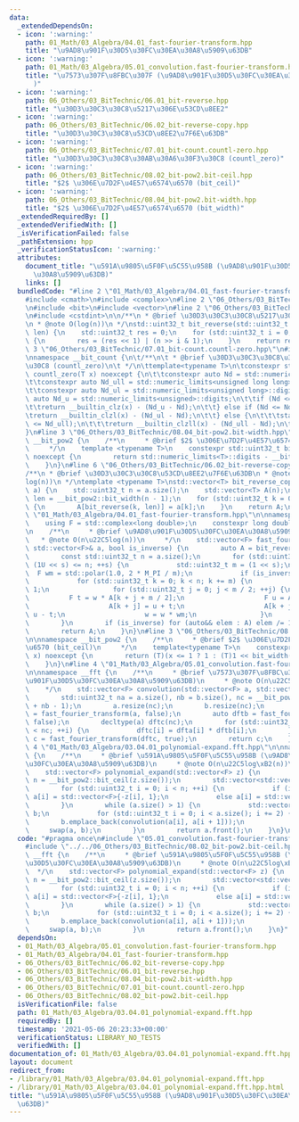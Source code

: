 ```yaml
---
data:
  _extendedDependsOn:
  - icon: ':warning:'
    path: 01_Math/03_Algebra/04.01_fast-fourier-transform.hpp
    title: "\u9AD8\u901F\u30D5\u30FC\u30EA\u30A8\u5909\u63DB"
  - icon: ':warning:'
    path: 01_Math/03_Algebra/05.01_convolution.fast-fourier-transform.hpp
    title: "\u7573\u307F\u8FBC\u307F (\u9AD8\u901F\u30D5\u30FC\u30EA\u30A8\u5909\u63DB\
      )"
  - icon: ':warning:'
    path: 06_Others/03_BitTechnic/06.01_bit-reverse.hpp
    title: "\u30D3\u30C3\u30C8\u5217\u306E\u53CD\u8EE2"
  - icon: ':warning:'
    path: 06_Others/03_BitTechnic/06.02_bit-reverse-copy.hpp
    title: "\u30D3\u30C3\u30C8\u53CD\u8EE2\u7F6E\u63DB"
  - icon: ':warning:'
    path: 06_Others/03_BitTechnic/07.01_bit-count.countl-zero.hpp
    title: "\u30D3\u30C3\u30C8\u30AB\u30A6\u30F3\u30C8 (countl_zero)"
  - icon: ':warning:'
    path: 06_Others/03_BitTechnic/08.02_bit-pow2.bit-ceil.hpp
    title: "$2$ \u306E\u7D2F\u4E57\u6574\u6570 (bit_ceil)"
  - icon: ':warning:'
    path: 06_Others/03_BitTechnic/08.04_bit-pow2.bit-width.hpp
    title: "$2$ \u306E\u7D2F\u4E57\u6574\u6570 (bit_width)"
  _extendedRequiredBy: []
  _extendedVerifiedWith: []
  _isVerificationFailed: false
  _pathExtension: hpp
  _verificationStatusIcon: ':warning:'
  attributes:
    document_title: "\u591A\u9805\u5F0F\u5C55\u958B (\u9AD8\u901F\u30D5\u30FC\u30EA\
      \u30A8\u5909\u63DB)"
    links: []
  bundledCode: "#line 2 \"01_Math/03_Algebra/04.01_fast-fourier-transform.hpp\"\n\
    #include <cmath>\n#include <complex>\n#line 2 \"06_Others/03_BitTechnic/06.02_bit-reverse-copy.hpp\"\
    \n#include <bit>\n#include <vector>\n#line 2 \"06_Others/03_BitTechnic/06.01_bit-reverse.hpp\"\
    \n#include <cstdint>\n\n/**\n * @brief \u30D3\u30C3\u30C8\u5217\u306E\u53CD\u8EE2\
    \n * @note O(log(n))\n */\nstd::uint32_t bit_reverse(std::uint32_t n, std::uint32_t\
    \ len) {\n    std::uint32_t res = 0;\n    for (std::uint32_t i = 0; i < len; ++i)\
    \ {\n        res = (res << 1) | (n >> i & 1);\n    }\n    return res;\n}\n#line\
    \ 3 \"06_Others/03_BitTechnic/07.01_bit-count.countl-zero.hpp\"\n#include <limits>\n\
    \nnamespace __bit_count {\n\t/**\n\t * @brief \u30D3\u30C3\u30C8\u30AB\u30A6\u30F3\
    \u30C8 (countl_zero)\n\t */\n\ttemplate<typename T>\n\tconstexpr std::uint32_t\
    \ countl_zero(T x) noexcept {\n\t\tconstexpr auto Nd = std::numeric_limits<T>::digits;\n\
    \t\tconstexpr auto Nd_ull = std::numeric_limits<unsigned long long>::digits;\n\
    \t\tconstexpr auto Nd_ul = std::numeric_limits<unsigned long>::digits;\n\t\tconstexpr\
    \ auto Nd_u = std::numeric_limits<unsigned>::digits;\n\t\tif (Nd <= Nd_u) {\n\t\
    \t\treturn __builtin_clz(x) - (Nd_u - Nd);\n\t\t} else if (Nd <= Nd_ul) {\n\t\t\
    \treturn __builtin_clzl(x) - (Nd_ul - Nd);\n\t\t} else {\n\t\t\tstatic_assert(Nd\
    \ <= Nd_ull);\n\t\t\treturn __builtin_clzll(x) - (Nd_ull - Nd);\n\t\t}\n\t}\n\
    }\n#line 3 \"06_Others/03_BitTechnic/08.04_bit-pow2.bit-width.hpp\"\n\nnamespace\
    \ __bit_pow2 {\n    /**\n     * @brief $2$ \u306E\u7D2F\u4E57\u6574\u6570 (bit_width)\n\
    \     */\n    template <typename T>\n    constexpr std::uint32_t bit_width(T x)\
    \ noexcept {\n        return std::numeric_limits<T>::digits - __bit_count::countl_zero(x);\n\
    \    }\n}\n#line 6 \"06_Others/03_BitTechnic/06.02_bit-reverse-copy.hpp\"\n\n\
    /**\n * @brief \u30D3\u30C3\u30C8\u53CD\u8EE2\u7F6E\u63DB\n * @note O(n\u22C5\
    log(n))\n */\ntemplate <typename T>\nstd::vector<T> bit_reverse_copy(std::vector<T>\
    \ a) {\n    std::uint32_t n = a.size();\n    std::vector<T> A(n);\n    std::uint32_t\
    \ len = __bit_pow2::bit_width(n - 1);\n    for (std::uint32_t k = 0; k < n; ++k)\
    \ {\n        A[bit_reverse(k, len)] = a[k];\n    }\n    return A;\n}\n#line 5\
    \ \"01_Math/03_Algebra/04.01_fast-fourier-transform.hpp\"\n\nnamespace __fft {\n\
    \    using F = std::complex<long double>;\n    constexpr long double EPS = 1e-12;\n\
    \n    /**\n     * @brief \u9AD8\u901F\u30D5\u30FC\u30EA\u30A8\u5909\u63DB\n  \
    \   * @note O(n\u22C5log(n))\n     */\n    std::vector<F> fast_fourier_transform(const\
    \ std::vector<F>& a, bool is_inverse) {\n        auto A = bit_reverse_copy(a);\n\
    \        const std::uint32_t n = a.size();\n        for (std::uint32_t s = 1;\
    \ (1U << s) <= n; ++s) {\n            std::uint32_t m = (1 << s);\n          \
    \  F wm = std::polar(1.0, 2 * M_PI / m);\n            if (is_inverse) wm = std::conj(wm);\n\
    \            for (std::uint32_t k = 0; k < n; k += m) {\n                F w =\
    \ 1;\n                for (std::uint32_t j = 0; j < m / 2; ++j) {\n          \
    \          F t = w * A[k + j + m / 2];\n                    F u = A[k + j];\n\
    \                    A[k + j] = u + t;\n                    A[k + j + m / 2] =\
    \ u - t;\n                    w = w * wm;\n                }\n            }\n\
    \        }\n        if (is_inverse) for (auto&& elem : A) elem /= 1.0f * n;\n\
    \        return A;\n    }\n}\n#line 3 \"06_Others/03_BitTechnic/08.02_bit-pow2.bit-ceil.hpp\"\
    \n\nnamespace __bit_pow2 {\n    /**\n     * @brief $2$ \u306E\u7D2F\u4E57\u6574\
    \u6570 (bit_ceil)\n     */\n    template<typename T>\n    constexpr T bit_ceil(T\
    \ x) noexcept {\n        return (T)(x <= 1 ? 1 : (T)1 << bit_width((T)(x - 1)));\n\
    \    }\n}\n#line 4 \"01_Math/03_Algebra/05.01_convolution.fast-fourier-transform.hpp\"\
    \n\nnamespace __fft {\n    /**\n     * @brief \u7573\u307F\u8FBC\u307F (\u9AD8\
    \u901F\u30D5\u30FC\u30EA\u30A8\u5909\u63DB)\n     * @note O(n\u22C5log(n))\n \
    \    */\n    std::vector<F> convolution(std::vector<F> a, std::vector<F> b) {\n\
    \        std::uint32_t na = a.size(), nb = b.size(), nc = __bit_pow2::bit_ceil(na\
    \ + nb - 1);\n        a.resize(nc);\n        b.resize(nc);\n        auto dfta\
    \ = fast_fourier_transform(a, false);\n        auto dftb = fast_fourier_transform(b,\
    \ false);\n        decltype(a) dftc(nc);\n        for (std::uint32_t i = 0; i\
    \ < nc; ++i) {\n            dftc[i] = dfta[i] * dftb[i];\n        }\n        auto\
    \ c = fast_fourier_transform(dftc, true);\n        return c;\n    }\n}\n#line\
    \ 4 \"01_Math/03_Algebra/03.04.01_polynomial-expand.fft.hpp\"\n\nnamespace __fft\
    \ {\n    /**\n     * @brief \u591A\u9805\u5F0F\u5C55\u958B (\u9AD8\u901F\u30D5\
    \u30FC\u30EA\u30A8\u5909\u63DB)\n     * @note O(n\u22C5log\xB2(n))\n     */\n\
    \    std::vector<F> polynomial_expand(std::vector<F> z) {\n        std::uint32_t\
    \ n = __bit_pow2::bit_ceil(z.size());\n        std::vector<std::vector<F>> a(n);\n\
    \        for (std::uint32_t i = 0; i < n; ++i) {\n            if (i < z.size())\
    \ a[i] = std::vector<F>{-z[i], 1};\n            else a[i] = std::vector<F>{1};\n\
    \        }\n        while (a.size() > 1) {\n            std::vector<std::vector<F>>\
    \ b;\n            for (std::uint32_t i = 0; i < a.size(); i += 2) {\n        \
    \        b.emplace_back(convolution(a[i], a[i + 1]));\n            }\n       \
    \     swap(a, b);\n        }\n        return a.front();\n    }\n}\n"
  code: "#pragma once\n#include \"05.01_convolution.fast-fourier-transform.hpp\"\n\
    #include \"../../06_Others/03_BitTechnic/08.02_bit-pow2.bit-ceil.hpp\"\n\nnamespace\
    \ __fft {\n    /**\n     * @brief \u591A\u9805\u5F0F\u5C55\u958B (\u9AD8\u901F\
    \u30D5\u30FC\u30EA\u30A8\u5909\u63DB)\n     * @note O(n\u22C5log\xB2(n))\n   \
    \  */\n    std::vector<F> polynomial_expand(std::vector<F> z) {\n        std::uint32_t\
    \ n = __bit_pow2::bit_ceil(z.size());\n        std::vector<std::vector<F>> a(n);\n\
    \        for (std::uint32_t i = 0; i < n; ++i) {\n            if (i < z.size())\
    \ a[i] = std::vector<F>{-z[i], 1};\n            else a[i] = std::vector<F>{1};\n\
    \        }\n        while (a.size() > 1) {\n            std::vector<std::vector<F>>\
    \ b;\n            for (std::uint32_t i = 0; i < a.size(); i += 2) {\n        \
    \        b.emplace_back(convolution(a[i], a[i + 1]));\n            }\n       \
    \     swap(a, b);\n        }\n        return a.front();\n    }\n}"
  dependsOn:
  - 01_Math/03_Algebra/05.01_convolution.fast-fourier-transform.hpp
  - 01_Math/03_Algebra/04.01_fast-fourier-transform.hpp
  - 06_Others/03_BitTechnic/06.02_bit-reverse-copy.hpp
  - 06_Others/03_BitTechnic/06.01_bit-reverse.hpp
  - 06_Others/03_BitTechnic/08.04_bit-pow2.bit-width.hpp
  - 06_Others/03_BitTechnic/07.01_bit-count.countl-zero.hpp
  - 06_Others/03_BitTechnic/08.02_bit-pow2.bit-ceil.hpp
  isVerificationFile: false
  path: 01_Math/03_Algebra/03.04.01_polynomial-expand.fft.hpp
  requiredBy: []
  timestamp: '2021-05-06 20:23:33+00:00'
  verificationStatus: LIBRARY_NO_TESTS
  verifiedWith: []
documentation_of: 01_Math/03_Algebra/03.04.01_polynomial-expand.fft.hpp
layout: document
redirect_from:
- /library/01_Math/03_Algebra/03.04.01_polynomial-expand.fft.hpp
- /library/01_Math/03_Algebra/03.04.01_polynomial-expand.fft.hpp.html
title: "\u591A\u9805\u5F0F\u5C55\u958B (\u9AD8\u901F\u30D5\u30FC\u30EA\u30A8\u5909\
  \u63DB)"
---
```

